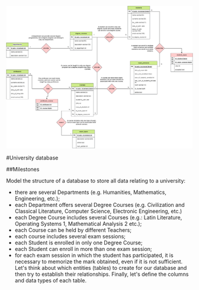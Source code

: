 ![E/R scheme](./db_university.png)

#University database

##Milestones

Model the structure of a database to store all data relating to a university:
- there are several Departments (e.g. Humanities, Mathematics, Engineering, etc.);
- each Department offers several Degree Courses (e.g. Civilization and Classical Literature, Computer Science, Electronic Engineering, etc.)
- each Degree Course includes several Courses (e.g.: Latin Literature, Operating Systems 1, Mathematical Analysis 2 etc.);
- each Course can be held by different Teachers;
- each course includes several exam sessions;
- each Student is enrolled in only one Degree Course;
- each Student can enroll in more than one exam session;
- for each exam session in which the student has participated, it is necessary to memorize the mark obtained, even if it is not sufficient.
Let's think about which entities (tables) to create for our database and then try to establish their relationships. Finally, let's define the columns and data types of each table.
